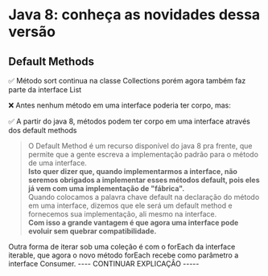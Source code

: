 # Java 8: conheça as novidades dessa versão

## Default Methods

✅ Método sort continua na classe Collections porém agora também faz parte da interface List

❌ Antes nenhum método em uma interface poderia ter corpo, mas:

✅ A partir do java 8, métodos podem ter corpo em uma interface através dos default methods


> O Default Method é um recurso disponível do java 8 pra frente, que permite que a gente escreva a implementação padrão para o método de uma interface.<br>
<strong>Isto quer dizer que, quando implementarmos a interface, não seremos obrigados a implementar esses métodos default, pois eles já vem com uma implementação de "fábrica".<br></strong>
Quando colocamos a palavra chave default na declaração do método em uma interface, dizemos que ele será um default method e fornecemos sua implementação, ali mesmo na interface.<br>
<strong>Com isso a grande vantagem é que agora uma interface pode evoluir sem quebrar compatibilidade.</strong>

Outra forma de iterar sob uma coleção é com o forEach da interface iterable, que agora 
o novo método forEach recebe como parâmetro a interface Consumer. ---- CONTINUAR EXPLICAÇÂO -----